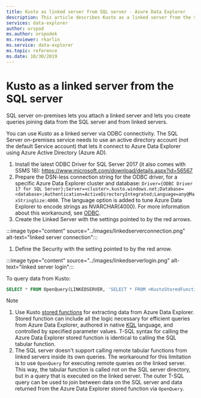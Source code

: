```yaml
---
title: Kusto as linked server from SQL server - Azure Data Explorer
description: This article describes Kusto as a linked server from the SQL server in Azure Data Explorer.
services: data-explorer
author: orspod
ms.author: orspodek
ms.reviewer: rkarlin
ms.service: data-explorer
ms.topic: reference
ms.date: 10/30/2019
---
```

# Kusto as a linked server from the SQL server

SQL server on-premises lets you attach a linked server and lets you create queries joining data from the SQL server and from linked servers.

You can use Kusto as a linked server via ODBC connectivity.
The SQL Server on-premises service needs to use an active directory account (not the default Service account) that lets it connect to Azure Data Explorer using Azure Active Directory (Azure AD).

1. Install the latest ODBC Driver for SQL Server 2017 (it also comes with SSMS 18): https://www.microsoft.com/download/details.aspx?id=56567
1. Prepare the DSN-less connection string for the ODBC driver, for a specific Azure Data Explorer cluster and database: `Driver={ODBC Driver 17 for SQL Server};Server=<cluster>.kusto.windows.net;Database=<database>;Authentication=ActiveDirectoryIntegrated;Language=any@MaxStringSize:4000`. The language option is added to tune Azure Data Explorer to encode strings as NVARCHAR(4000). For more information about this workaround, see [ODBC](./clients.md#odbc).
1. Create the Linked Server with the settings pointed to by the red arrows.

:::image type="content" source="../images/linkedserverconnection.png" alt-text="linked server connection":::

1. Define the Security with the setting pointed to by the red arrow. 

:::image type="content" source="../images/linkedserverlogin.png" alt-text="linked server login":::

To query data from Kusto:

```sql
SELECT * FROM OpenQuery(LINKEDSERVER, 'SELECT * FROM <KustoStoredFunction>[(<Parameters>)]')
```

> [!NOTE]
> 1. Use Kusto [stored functions](../../query/schema-entities/stored-functions.md) for extracting data from Azure Data Explorer. Stored function can include all the logic necessary for efficient queries from Azure Data Explorer, authored in native [KQL](../../query/index.md) language, and controlled by specified parameter values. T-SQL syntax for calling the Azure Data Explorer stored function is identical to calling the SQL tabular function.
> 1. The SQL server doesn't support calling remote tabular functions from linked servers inside its own queries. The workaround for this limitation is to use `OpenQuery` for executing remote queries on the linked server. This way, the tabular function is called not on the SQL server directory, but in a query that is executed on the linked server. The outer T-SQL query can be used to join between data on the SQL server and data returned from the Azure Data Explorer stored function via `OpenQuery`.
